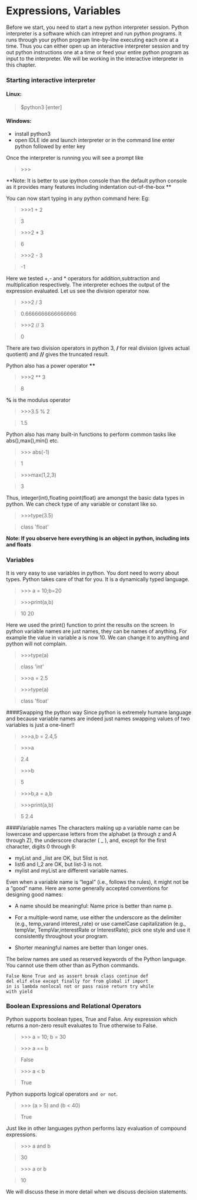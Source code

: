 # Expressions, Variables
Before we start, you need to start a new python interpreter session. Python interpreter is a software which can intrepret and run python programs. It runs through your python program line-by-line executing each one at a time. Thus you can either open up an interactive interpreter session and try out python instructions one at a time or feed your entire python program as input to the interpreter. We will be working in the interactive interpreter in this chapter. 

### Starting interactive interpreter
#### Linux:
> $python3 [enter]
 
#### Windows:
* install python3 
* open IDLE ide and launch interpreter or in the command line enter python followed by enter key

Once the interpreter is running you will see a prompt like
> \>>>


**Note: It is better to use ipython console than the default python console as it provides many features including indentation out-of-the-box **

You can now start typing in any python command here:
Eg:
> \>>>1 + 2

> 3

> \>>>2 * 3

> 6

> \>>>2 - 3

> -1

Here we tested +,- and * operators for addition,subtraction and multiplication respectively. The interpreter echoes the output of the expression evaluated. Let us see the division operator now.

> 
> \>>>2 / 3

> 0.6666666666666666

> \>>>2 // 3

>0

There are two division operators in python 3, **/** for real division (gives actual quotient) and **//** gives the truncated result.

Python also has a power operator **\*\***
>\>>>2 \*\* 3

>8

**%** is the modulus operator
> \>>>3.5 % 2

>1.5

Python also has many built-in functions to perform common tasks like abs(),max(),min() etc.
>\>>> abs(-1)

>1

>\>>>max(1,2,3)

>3

Thus, integer(int),floating point(float) are amongst the basic data types in python. We can check type of any variable or constant like so.
>\>>>type(3.5)

>class 'float'

**Note: If you observe here everything is an object in python, including ints and floats**

### Variables
It is very easy to use variables in python. You dont need to worry about types. Python takes care of that for you. It is a dynamically typed language.
>\>>> a = 10;b=20

>\>>>print(a,b)

>10 20

Here we used the print() function to print the results on the screen.
In python variable names are just names, they can be names of anything. For example the value in variable a is now 10. We can change it to anything and python will not complain.

>\>>>type(a)

>class 'int'

>\>>>a = 2.5

>\>>>type(a)

>class 'float'

####Swapping the python way
Since python is extremely humane language and because variable names are indeed just names swapping values of two variables is just a one-liner!!
>\>>>a,b = 2.4,5

>\>>>a

>2.4

>\>>>b

>5

>\>>>b,a = a,b

>\>>>print(a,b)

>5 2.4

####Variable names
The characters making up a variable name can be lowercase and uppercase letters from the
alphabet (a through z and A through Z), the underscore character ( _ ), and, except for the
first character, digits 0 through 9:


* myList and _list are OK, but 5list is not.
* list6 and l_2 are OK, but list-3 is not.
* mylist and myList are different variable names.

Even when a variable name is “legal” (i.e., follows the rules), it might not be a “good”
name. Here are some generally accepted conventions for designing good names:

* A name should be meaningful: Name price is better than name p.
* For a multiple-word name, use either the underscore as the delimiter (e.g., temp_varand interest_rate) or use camelCase capitalization (e.g., tempVar, TempVar,interestRate or InterestRate); pick one style and use it consistently throughout your program. 

* Shorter meaningful names are better than longer ones.

The below names are used as reserved keywords of the Python language. You cannot use them other than as Python commands.

```
False None True and as assert break class continue def
del elif else except finally for from global if import
in is lambda nonlocal not or pass raise return try while
with yield
```
### Boolean Expressions and Relational Operators

Python supports boolean types, True and False. Any expression which returns a non-zero result evaluates to True otherwise to False.

>\>>> a = 10; b = 30

>\>>> a == b

>False

>\>>> a < b

>True

Python supports logical operators ```and or not```.

>\>>> (a > 5) and (b < 40)

>True

Just like in other languages python performs lazy evaluation of compound expressions.

> \>>> a and b

>30

> \>>> a or b

> 10

We will discuss these in more detail when we discuss decision statements. 




























